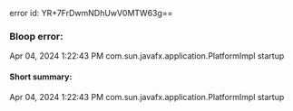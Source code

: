 error id: YR+7FrDwmNDhUwV0MTW63g==
### Bloop error:

Apr 04, 2024 1:22:43 PM com.sun.javafx.application.PlatformImpl startup
#### Short summary: 

Apr 04, 2024 1:22:43 PM com.sun.javafx.application.PlatformImpl startup
